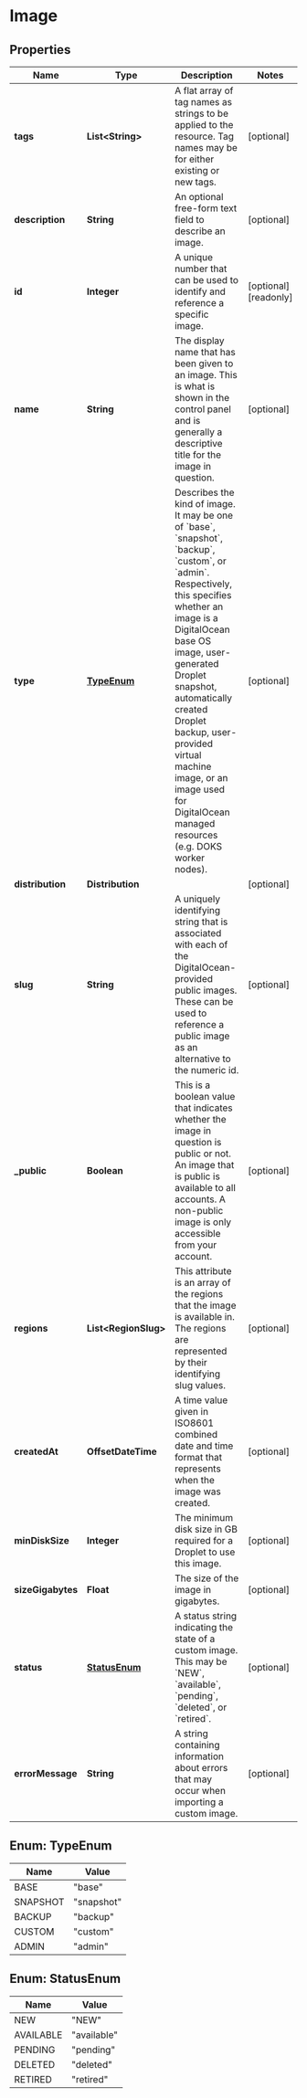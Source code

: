 

# Image


## Properties

| Name | Type | Description | Notes |
|------------ | ------------- | ------------- | -------------|
|**tags** | **List&lt;String&gt;** | A flat array of tag names as strings to be applied to the resource. Tag names may be for either existing or new tags. |  [optional] |
|**description** | **String** | An optional free-form text field to describe an image. |  [optional] |
|**id** | **Integer** | A unique number that can be used to identify and reference a specific image. |  [optional] [readonly] |
|**name** | **String** | The display name that has been given to an image.  This is what is shown in the control panel and is generally a descriptive title for the image in question. |  [optional] |
|**type** | [**TypeEnum**](#TypeEnum) | Describes the kind of image. It may be one of &#x60;base&#x60;, &#x60;snapshot&#x60;, &#x60;backup&#x60;, &#x60;custom&#x60;, or &#x60;admin&#x60;. Respectively, this specifies whether an image is a DigitalOcean base OS image, user-generated Droplet snapshot, automatically created Droplet backup, user-provided virtual machine image, or an image used for DigitalOcean managed resources (e.g. DOKS worker nodes). |  [optional] |
|**distribution** | **Distribution** |  |  [optional] |
|**slug** | **String** | A uniquely identifying string that is associated with each of the DigitalOcean-provided public images. These can be used to reference a public image as an alternative to the numeric id. |  [optional] |
|**_public** | **Boolean** | This is a boolean value that indicates whether the image in question is public or not. An image that is public is available to all accounts. A non-public image is only accessible from your account. |  [optional] |
|**regions** | **List&lt;RegionSlug&gt;** | This attribute is an array of the regions that the image is available in. The regions are represented by their identifying slug values. |  [optional] |
|**createdAt** | **OffsetDateTime** | A time value given in ISO8601 combined date and time format that represents when the image was created. |  [optional] |
|**minDiskSize** | **Integer** | The minimum disk size in GB required for a Droplet to use this image. |  [optional] |
|**sizeGigabytes** | **Float** | The size of the image in gigabytes. |  [optional] |
|**status** | [**StatusEnum**](#StatusEnum) | A status string indicating the state of a custom image. This may be &#x60;NEW&#x60;,  &#x60;available&#x60;, &#x60;pending&#x60;, &#x60;deleted&#x60;, or &#x60;retired&#x60;. |  [optional] |
|**errorMessage** | **String** | A string containing information about errors that may occur when importing  a custom image. |  [optional] |



## Enum: TypeEnum

| Name | Value |
|---- | -----|
| BASE | &quot;base&quot; |
| SNAPSHOT | &quot;snapshot&quot; |
| BACKUP | &quot;backup&quot; |
| CUSTOM | &quot;custom&quot; |
| ADMIN | &quot;admin&quot; |



## Enum: StatusEnum

| Name | Value |
|---- | -----|
| NEW | &quot;NEW&quot; |
| AVAILABLE | &quot;available&quot; |
| PENDING | &quot;pending&quot; |
| DELETED | &quot;deleted&quot; |
| RETIRED | &quot;retired&quot; |



